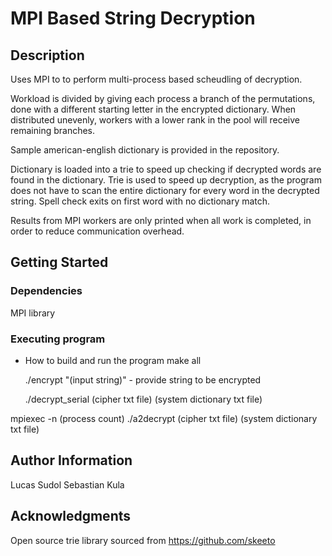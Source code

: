 # MPI Based String Decryption

## Description
Uses MPI to to perform multi-process based scheudling of decryption.

Workload is divided by giving each process a branch of the permutations, done with a different starting letter in the encrypted dictionary.
When distributed unevenly, workers with a lower rank in the pool will receive remaining branches.

Sample american-english dictionary is provided in the repository.

Dictionary is loaded into a trie to speed up checking if decrypted words are found in the dictionary. Trie is used to speed up decryption, as the program does not have to scan the entire dictionary for every word in the decrypted string. Spell check exits on first word with no dictionary match.

Results from MPI workers are only printed when all work is completed, in order to reduce communication overhead.

## Getting Started

### Dependencies

MPI library

### Executing program

* How to build and run the program
    make all

    ./encrypt "(input string)" - provide string to be encrypted

    ./decrypt_serial (cipher txt file) (system dictionary txt file)

mpiexec -n (process count) ./a2decrypt (cipher txt file) (system dictionary txt file)


## Author Information
Lucas Sudol
Sebastian Kula

## Acknowledgments
Open source trie library sourced from https://github.com/skeeto



